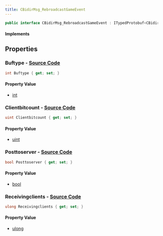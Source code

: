 ```yaml
---
title: CBidirMsg_RebroadcastGameEvent
---
```


```csharp
public interface CBidirMsg_RebroadcastGameEvent : ITypedProtobuf<CBidirMsg_RebroadcastGameEvent>, INativeHandle
```

#### Implements

## Properties

### **Buftype** - [Source Code](https://github.com/swiftly-solution/swiftlys2/blob/main/managed/src/SwiftlyS2.Generated/Protobufs/Interfaces/CBidirMsg_RebroadcastGameEvent.cs#L16)

```csharp
int Buftype { get; set; }
```

#### Property Value

- [int](https://learn.microsoft.com/dotnet/api/system.int32)

### **Clientbitcount** - [Source Code](https://github.com/swiftly-solution/swiftlys2/blob/main/managed/src/SwiftlyS2.Generated/Protobufs/Interfaces/CBidirMsg_RebroadcastGameEvent.cs#L19)

```csharp
uint Clientbitcount { get; set; }
```

#### Property Value

- [uint](https://learn.microsoft.com/dotnet/api/system.uint32)

### **Posttoserver** - [Source Code](https://github.com/swiftly-solution/swiftlys2/blob/main/managed/src/SwiftlyS2.Generated/Protobufs/Interfaces/CBidirMsg_RebroadcastGameEvent.cs#L13)

```csharp
bool Posttoserver { get; set; }
```

#### Property Value

- [bool](https://learn.microsoft.com/dotnet/api/system.boolean)

### **Receivingclients** - [Source Code](https://github.com/swiftly-solution/swiftlys2/blob/main/managed/src/SwiftlyS2.Generated/Protobufs/Interfaces/CBidirMsg_RebroadcastGameEvent.cs#L22)

```csharp
ulong Receivingclients { get; set; }
```

#### Property Value

- [ulong](https://learn.microsoft.com/dotnet/api/system.uint64)

